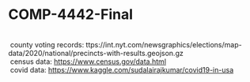 # COMP-4442-Final
\
&nbsp;county voting records: ttps://int.nyt.com/newsgraphics/elections/map-data/2020/national/precincts-with-results.geojson.gz
\
&nbsp;census data: https://www.census.gov/data.html
\
&nbsp;covid data: https://www.kaggle.com/sudalairajkumar/covid19-in-usa
